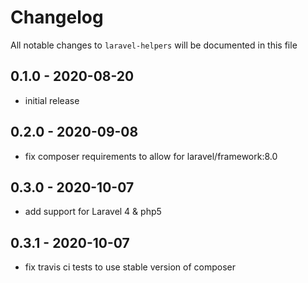 # Changelog

All notable changes to `laravel-helpers` will be documented in this file


## 0.1.0 - 2020-08-20
- initial release


## 0.2.0 - 2020-09-08
- fix composer requirements to allow for laravel/framework:8.0


## 0.3.0 - 2020-10-07
- add support for Laravel 4 & php5


## 0.3.1 - 2020-10-07
- fix travis ci tests to use stable version of composer
